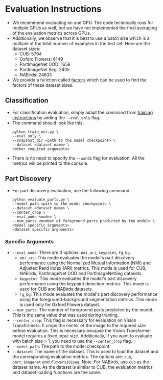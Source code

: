 # Evaluation Instructions
- We recommend evaluating on one GPU. The code technically runs for multiple GPUs as well, but we have not implemented the final averaging of the evaluation metrics across GPUs.
- Additionally, we observe that it is best to use a batch size which is a multiple of the total number of examples in the test set. Here are the dataset sizes:
  - CUB: 5794
  - Oxford Flowers: 6149
  - PartImageNet OOD: 1658
  - PartImageNet Seg: 2405
  - NABirds: 24633
- We provide a function called [factors](utils/misc_utils.py) which can be used to find the factors of these dataset sizes.
  
## Classification
- For classification evaluation, simply adapt the command from [training instructions](training_instructions.md) by adding the `--eval_only` flag. 
- The command should look like this:
  ```
  python train_net.py \
  --eval_only \
  --snapshot_dir <path to the model checkpoint> \
  --dataset <dataset name> \
  <other required arguments>
  ```
- There is no need to specify the `--wandb` flag for evaluation. All the metrics will be printed to the console.

## Part Discovery
- For part discovery evaluation, use the following command:
  ```
  python evaluate_parts.py \
  --model_path <path to the model checkpoint> \
  --dataset <dataset name> \
  --center_crop \
  --eval_mode <mode> \
  --num_parts <number of foreground parts predicted by the model> \
  <model specific arguments> 
  <dataset specific arguments>
  ```
### Specific Arguments
- `--eval_mode`: There are 3 options: `nmi_ari`, `keypoint`, `fg_bg`.
  - `nmi_ari`: This mode evaluates the model's part discovery performance using the Normalized Mutual Information (NMI) and Adjusted Rand Index (ARI) metrics. This mode is used for CUB, NABirds, PartImageNet OOD and PartImageNetSeg datasets.
  - `keypoint`: This mode evaluates the model's part discovery performance using the keypoint detection metrics. This mode is used for CUB and NABirds datasets.
  - `fg_bg`: This mode evaluates the model's part discovery performance using the foreground-background segmentation metrics. This mode is used only for Oxford Flowers dataset.
- `--num_parts`: The number of foreground parts predicted by the model. This is the same value that was used during training.
- `--center_crop`: This flag is necessary for evaluation on Vision Transformers. It crops the center of the image to the required size before evaluation. This is necessary because the Vision Transformer model requires a fixed input size. Additionally, if you want to evaluate with batch size > 1, you need to use the `--center_crop` flag.
- `--model_path`: The path to the model checkpoint.
- `--dataset`: The name of the dataset. This is used to load the dataset and the corresponding evaluation metrics. The options are: `cub`, `part_imagenet` and `flowers102seg`. Note: For NABirds, use `cub` as the dataset name. As the dataset is similar to CUB, the evaluation metrics and dataset loading functions are the same.

